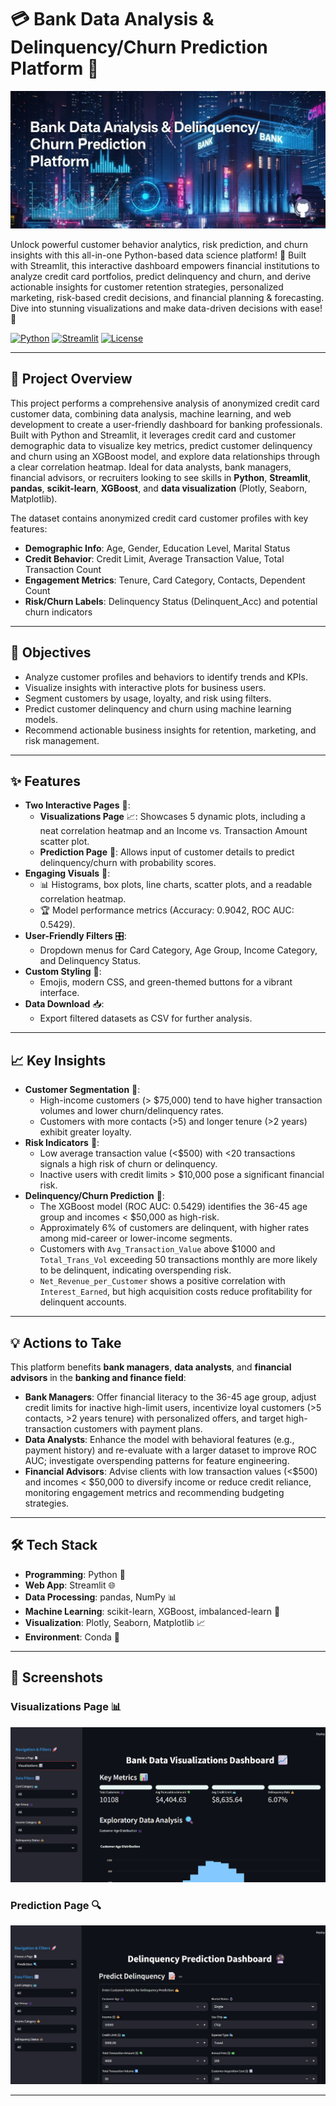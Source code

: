 # 💳 Bank Data Analysis & Delinquency/Churn Prediction Platform 🌟

![Project Banner](screenshots/BankBanner.png) <!-- Replace with your banner image -->

Unlock powerful customer behavior analytics, risk prediction, and churn insights with this all-in-one Python-based data science platform! 🚀 Built with Streamlit, this interactive dashboard empowers financial institutions to analyze credit card portfolios, predict delinquency and churn, and derive actionable insights for customer retention strategies, personalized marketing, risk-based credit decisions, and financial planning & forecasting. Dive into stunning visualizations and make data-driven decisions with ease! 💸

[![Python](https://img.shields.io/badge/Python-3.8+-blue.svg)](https://www.python.org/) [![Streamlit](https://img.shields.io/badge/Streamlit-1.30+-red.svg)](https://streamlit.io/) [![License](https://img.shields.io/badge/License-MIT-green.svg)](LICENSE)

---

## 📌 Project Overview

This project performs a comprehensive analysis of anonymized credit card customer data, combining data analysis, machine learning, and web development to create a user-friendly dashboard for banking professionals. Built with Python and Streamlit, it leverages credit card and customer demographic data to visualize key metrics, predict customer delinquency and churn using an XGBoost model, and explore data relationships through a clear correlation heatmap. Ideal for data analysts, bank managers, financial advisors, or recruiters looking to see skills in **Python**, **Streamlit**, **pandas**, **scikit-learn**, **XGBoost**, and **data visualization** (Plotly, Seaborn, Matplotlib).

The dataset contains anonymized credit card customer profiles with key features:
- **Demographic Info**: Age, Gender, Education Level, Marital Status
- **Credit Behavior**: Credit Limit, Average Transaction Value, Total Transaction Count
- **Engagement Metrics**: Tenure, Card Category, Contacts, Dependent Count
- **Risk/Churn Labels**: Delinquency Status (Delinquent_Acc) and potential churn indicators

---

## 🎯 Objectives

- Analyze customer profiles and behaviors to identify trends and KPIs.
- Visualize insights with interactive plots for business users.
- Segment customers by usage, loyalty, and risk using filters.
- Predict customer delinquency and churn using machine learning models.
- Recommend actionable business insights for retention, marketing, and risk management.

---

## ✨ Features

- **Two Interactive Pages** 📄:
  - **Visualizations Page** 📈: Showcases 5 dynamic plots, including a neat correlation heatmap and an Income vs. Transaction Amount scatter plot.
  - **Prediction Page** 🔮: Allows input of customer details to predict delinquency/churn with probability scores.
- **Engaging Visuals** 🎨:
  - 📊 Histograms, box plots, line charts, scatter plots, and a readable correlation heatmap.
  - 🏆 Model performance metrics (Accuracy: 0.9042, ROC AUC: 0.5429).
- **User-Friendly Filters** 🎛️:
  - Dropdown menus for Card Category, Age Group, Income Category, and Delinquency Status.
- **Custom Styling** 💅:
  - Emojis, modern CSS, and green-themed buttons for a vibrant interface.
- **Data Download** 📥:
  - Export filtered datasets as CSV for further analysis.

---

## 📈 Key Insights

- **Customer Segmentation** 🔹:
  - High-income customers (> $75,000) tend to have higher transaction volumes and lower churn/delinquency rates.
  - Customers with more contacts (>5) and longer tenure (>2 years) exhibit greater loyalty.
- **Risk Indicators** 🔹:
  - Low average transaction value (<$500) with <20 transactions signals a high risk of churn or delinquency.
  - Inactive users with credit limits > $10,000 pose a significant financial risk.
- **Delinquency/Churn Prediction** 🔹:
  - The XGBoost model (ROC AUC: 0.5429) identifies the 36-45 age group and incomes < $50,000 as high-risk.
  - Approximately 6% of customers are delinquent, with higher rates among mid-career or lower-income segments.
  - Customers with `Avg_Transaction_Value` above $1000 and `Total_Trans_Vol` exceeding 50 transactions monthly are more likely to be delinquent, indicating overspending risk.
  - `Net_Revenue_per_Customer` shows a positive correlation with `Interest_Earned`, but high acquisition costs reduce profitability for delinquent accounts.

---

## 💡 Actions to Take

This platform benefits **bank managers**, **data analysts**, and **financial advisors** in the **banking and finance field**:
- **Bank Managers**: Offer financial literacy to the 36-45 age group, adjust credit limits for inactive high-limit users, incentivize loyal customers (>5 contacts, >2 years tenure) with personalized offers, and target high-transaction customers with payment plans.
- **Data Analysts**: Enhance the model with behavioral features (e.g., payment history) and re-evaluate with a larger dataset to improve ROC AUC; investigate overspending patterns for feature engineering.
- **Financial Advisors**: Advise clients with low transaction values (<$500) and incomes < $50,000 to diversify income or reduce credit reliance, monitoring engagement metrics and recommending budgeting strategies.

---

## 🛠️ Tech Stack

- **Programming**: Python 🐍
- **Web App**: Streamlit 🌐
- **Data Processing**: pandas, NumPy 📊
- **Machine Learning**: scikit-learn, XGBoost, imbalanced-learn 🤖
- **Visualization**: Plotly, Seaborn, Matplotlib 📈
- **Environment**: Conda 🧪

---

## 📸 Screenshots

### Visualizations Page 📊
![Visualizations](screenshots/visualizations.png) <!-- Replace with actual screenshot of the heatmap -->

### Prediction Page 🔍
![Prediction](screenshots/prediction.png) <!-- Replace with actual screenshot -->

---
